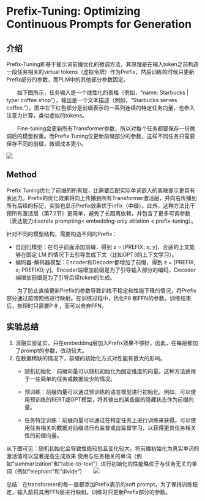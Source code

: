# Prefix-Tuning: Optimizing Continuous Prompts for Generation
## 介绍
Prefix-Tuning即基于提示词前缀优化的微调方法，其原理是在输入token之前构造一段任务相关的virtual tokens（虚拟令牌）作为Prefix，然后训练的时候只更新Prefix部分的参数，而PLM中的其他部分参数固定。

  如下图所示，任务输入是一个线性化的表格（例如，“name: Starbucks | type: coffee shop”），输出是一个文本描述（例如，“Starbucks serves coffee.”）。图中左下红色部分是前缀表示的一系列连续的特定任务向量，也参入注意力计算，类似虚拟的tokens。

  Fine-tuning会更新所有Transformer参数，所以对每个任务都要保存一份微调后的模型权重。而Prefix Tuning仅更新前缀部分的参数，这样不同任务只需要保存不同的前缀，微调成本更小。

![](https://img-blog.csdnimg.cn/169ebadacf50473da13e54c051185f5d.png#pic_center)

## Method
Prefix Tuning优化了前缀的所有层，比需要匹配实际单词嵌入的离散提示更具有表达力。Prefix的优化效果将向上传播到所有Transformer激活层，并向右传播到所有后续的标记，实验也显示Prefix效果优于infix（中缀）。此外，这种方法比干预所有激活层（第7.2节）更简单，避免了长距离依赖，并包含了更多可调参数（表达能力discrete prompting< embedding-only ablation < prefix-tuning）。

针对不同的模型结构，需要构造不同的Prefix：

* 自回归模型：在句子前面添加前缀，得到 z = [PREFIX; x; y]，合适的上文能够在固定 LM 的情况下去引导生成下文（比如GPT3的上下文学习）。
* 编码器-解码器模型：Encoder和Decoder都增加了前缀，得到 z = [PREFIX; x; PREFIX0; y]。Encoder端增加前缀是为了引导输入部分的编码，Decoder 端增加前缀是为了引导后续token的生成。


  为了防止直接更新Prefix的参数导致训练不稳定和性能下降的情况，将Prefix部分通过前馈网络进行映射。在训练过程中，优化Pθ 和FFN的参数。训练结束后，推理时只需要P θ ，而可以舍弃FFN。

## 实验总结

1. 消融实验证实，只在embedding层加入Prefix效果不够好，因此，在每层都加了prompt的参数，改动较大。
2. 在数据稀缺的情况下，前缀的初始化方式对性能有很大的影响。
    * 随机初始化：前缀向量可以随机初始化为固定维度的向量。这种方法适用于一些简单的任务或数据较少的情况。

    * 预训练：前缀向量可以通过预训练的语言模型进行初始化。例如，可以使用预训练的BERT或GPT模型，将其输出的某些层的隐藏状态作为前缀向量。

    * 任务特定训练：前缀向量可以通过在特定任务上进行训练来获得。可以使用任务相关的数据对前缀进行有监督或自监督学习，以获得更具任务相关性的前缀向量。

从下图可见：随机初始化会导致性能较低且变化较大，将前缀初始化为真实单词的激活值可以显著提高生成效果
使用与任务相关的单词（例如“summarization”和“table-to-text”）进行初始化的性能略优于与任务无关的单词（例如“elephant”和“divide”）
 
![](https://img-blog.csdnimg.cn/3fa6ac2466664047a020cf5bddf14ab4.png)

总结：在transformer的每一层都添加Prefix表示的soft prompt，为了保持训练稳定，输入前将其用FFN层进行映射。训练时只更新Prefix部分的参数。
